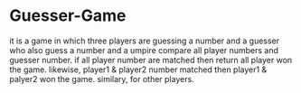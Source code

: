 # Guesser-Game
it is a game in which three players are guessing a number and a guesser who also guess a number and a umpire compare all player numbers and guesser number.
if all player number are matched then return all player won the game.
likewise, player1 & player2 number matched then player1 & palyer2 won the game.
similary, for other players.
